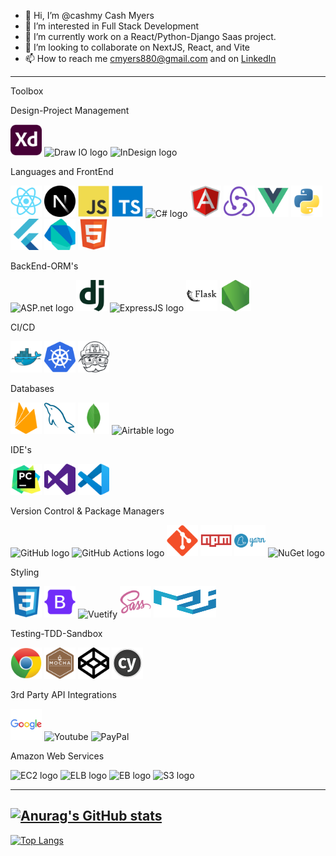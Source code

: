 - 👋 Hi, I’m @cashmy  Cash Myers
- 👀 I’m interested in Full Stack Development
- 🌱 I’m currently work on a React/Python-Django Saas project.
- 💞️ I’m looking to collaborate on NextJS, React, and Vite
- 📫 How to reach me cmyers880@gmail.com and on [LinkedIn](https://www.linkedin.com/in/cash-myers-91b69b23)

---

Toolbox

Design-Project Management  

<img src="https://raw.githubusercontent.com/devicons/devicon/master/icons/xd/xd-plain.svg" alt="XD logo" width="50" height="50" /> <img src="https://dashboard.snapcraft.io/site_media/appmedia/2019/08/android-chrome-512x512.png" alt="Draw IO logo" width="50" height="50" /> <img src="https://cdn4.iconfinder.com/data/icons/logos-and-brands/512/4_Indesign_Adobe_logo_logos-512.png" alt="InDesign logo" width="50" height="50" />


Languages and FrontEnd


<img src="https://raw.githubusercontent.com/devicons/devicon/master/icons/react/react-original.svg" alt="React logo" width="50" height="50" /> <img src="https://raw.githubusercontent.com/devicons/devicon/master/icons/nextjs/nextjs-original.svg" alt="NextJS Logo" width="50" height="50" style="background-color: white;" /> <img src="https://raw.githubusercontent.com/devicons/devicon/master/icons/javascript/javascript-original.svg" alt=" JavaScript logo" width="50" height="50" /> <img src="https://raw.githubusercontent.com/devicons/devicon/master/icons/typescript/typescript-original.svg" alt="Typescript logo" width="50" height="50" /> <img src="https://cdn.cdnlogo.com/logos/c/68/c-sharp-800x800.png" alt="C# logo" width="50" height="50" /> <img src="https://raw.githubusercontent.com/devicons/devicon/master/icons/angularjs/angularjs-original.svg" alt="Angular logo" width="50" height="50" /> <img src="https://raw.githubusercontent.com/devicons/devicon/master/icons/redux/redux-original.svg" alt="Redux logo" width="50" height="50" /> <img src="https://raw.githubusercontent.com/devicons/devicon/master/icons/vuejs/vuejs-original.svg" alt="VueJS logo" width="50" height="50" /> <img src="https://raw.githubusercontent.com/devicons/devicon/master/icons/python/python-original.svg" alt="Python logo" width="50" height="50" /> <img src="https://raw.githubusercontent.com/devicons/devicon/master/icons/flutter/flutter-original.svg" alt="Flutter logo" width="50" height="50" /> <img src="https://raw.githubusercontent.com/devicons/devicon/master/icons/dart/dart-original.svg" alt="Dart logo" width="50" height="50" /> <img src="https://raw.githubusercontent.com/devicons/devicon/master/icons/html5/html5-original.svg" alt=" HTML5 logo" width="50" height="50" />


BackEnd-ORM's

<img src="https://www.natmarchand.fr/wp-content/uploads/2018/05/asp.net_.jpg" alt="ASP.net logo" width="50" height="50" /> <img src="https://raw.githubusercontent.com/devicons/devicon/master/icons/django/django-plain.svg" alt="Django logo" width="50" height="50" style="background-color: white;"  /> <img src="https://w7.pngwing.com/pngs/925/447/png-transparent-express-js-node-js-javascript-mongodb-node-js-text-trademark-logo.png" alt="ExpressJS logo" width="50" height="50" />  <img src="https://raw.githubusercontent.com/devicons/devicon/master/icons/flask/flask-original-wordmark.svg" alt="Flask Icon" width="50" height="50" /> <img src="https://raw.githubusercontent.com/devicons/devicon/master/icons/nodejs/nodejs-original.svg" alt="NodeJS logo" width="50" height="50" />


CI/CD

<img src="https://raw.githubusercontent.com/devicons/devicon/master/icons/docker/docker-original.svg" alt="Docker logo" width="50" height="50" /> <img src="https://raw.githubusercontent.com/devicons/devicon/master/icons/kubernetes/kubernetes-plain.svg" alt="Kubernetes logo" width="50" height="50" /> <img src="https://raw.githubusercontent.com/devicons/devicon/master/icons/travis/travis-plain.svg" alt="Travis logo" width="50" height="50" style="background-color: white;" />


Databases

<img src="https://raw.githubusercontent.com/devicons/devicon/master/icons/firebase/firebase-plain.svg" alt="Firebase logo" width="50" height="50" /> <img src="https://raw.githubusercontent.com/devicons/devicon/master/icons/mysql/mysql-original.svg" alt="MySQL logo" width="50" height="50" /> <img src="https://raw.githubusercontent.com/devicons/devicon/master/icons/mongodb/mongodb-original.svg" alt="MongoDB logo" width="50" height="50" /> <img src="https://w7.pngwing.com/pngs/444/851/png-transparent-airtable-database-spreadsheet-logo-application-software-slack-logo-angle-rectangle-orange.png" alt="Airtable logo" width="50" height="50" />


IDE's

<img src="https://raw.githubusercontent.com/devicons/devicon/master/icons/pycharm/pycharm-original.svg" alt="Pycharm logo" width="50" height="50" /> <img src="https://raw.githubusercontent.com/devicons/devicon/master/icons/visualstudio/visualstudio-plain.svg" alt="Visual Studio logo" width="50" height="50" /> <img src="https://raw.githubusercontent.com/devicons/devicon/master/icons/vscode/vscode-original.svg" alt="VS Code logo" width="50" height="50" />



Version Control & Package Managers

<img src="https://www.pngkey.com/png/full/178-1787243_github-icon-png-github-icon-white-png.png" alt="GitHub logo" width="50" height="50" /> <img src="https://avatars.githubusercontent.com/u/44036562?s=200&v=4" alt="GitHub Actions logo" width="50" height="50"/> <img src="https://raw.githubusercontent.com/devicons/devicon/master/icons/git/git-original.svg" alt="Git logo" width="50" height="50" /> <img src="https://raw.githubusercontent.com/devicons/devicon/master/icons/npm/npm-original-wordmark.svg" alt="NPM logo" width="50" height="50" /> <img src="https://raw.githubusercontent.com/devicons/devicon/master/icons/yarn/yarn-original-wordmark.svg" alt="Yarn logo" width="50" height="50" /> <img src="https://www.nuget.org/Content/gallery/img/logo-og-600x600.png" alt="NuGet logo" width="50" height="50" />



Styling

<img src="https://raw.githubusercontent.com/devicons/devicon/master/icons/css3/css3-original.svg" alt="CSS logo" width="50" height="50" /> <img src="https://raw.githubusercontent.com/devicons/devicon/master/icons/bootstrap/bootstrap-plain.svg" alt="Bootstrap logo" width="50" height="50" /> <img src="https://iconape.com/wp-content/png_logo_vector/vuetify.png" alt="Vuetify" width="50" height="50" /> <img src="https://raw.githubusercontent.com/devicons/devicon/master/icons/sass/sass-original.svg" alt="Sass logo" width="50" height="50" /> <img src="https://raw.githubusercontent.com/devicons/devicon/master/icons/materialui/materialui-original.svg" alt="Material UI logo" width="100" height="50" />


Testing-TDD-Sandbox

<img src="https://raw.githubusercontent.com/devicons/devicon/master/icons/chrome/chrome-original.svg" alt="Chrome logo" width="50" height="50" /> <img src="https://raw.githubusercontent.com/devicons/devicon/master/icons/mocha/mocha-plain.svg" alt="Mocha logo" width="50" height="50" /> <img src="https://raw.githubusercontent.com/devicons/devicon/master/icons/codepen/codepen-original.svg" alt="Codepen logo" width="50" height="50" style="background-color: white;" /> <img src="https://raw.githubusercontent.com/cashmy/cashmy/main/8908513.png" alt="Cypress logo" width="50" height="50" />


 
3rd Party API Integrations

<img src="https://raw.githubusercontent.com/devicons/devicon/master/icons/google/google-original-wordmark.svg" alt="Google Maps" width="50" height="50" /> <img src="https://www.freeiconspng.com/thumbs/youtube-logo-png/youtube-icon-app-logo-png-9.png" alt="Youtube" width="50" height="50" />
<img src="https://www.paypalobjects.com/webstatic/mktg/logo-center/PP_Acceptance_Marks_for_LogoCenter_150x94.png" alt="PayPal" width="75" height="50" />

Amazon Web Services

<img src="https://images.edrawsoft.com/images2020/Amazon-EC2.jpg" alt="EC2 logo" width="50" height="50" /> <img src="https://images.edrawsoft.com/images2020/icon/Elastic%20Load%20Balancing.png" alt="ELB logo" width="50" height="50" /> <img src="https://images.edrawsoft.com/images2020/icon/aws-elastic-beanstalk.jpg" alt="EB logo" width="50" height="50" /> <img src="https://images.edrawsoft.com/images2020/icon/amazon-s3.jpg" alt="S3 logo" width="50" height="50" />


---
[![Anurag's GitHub stats](https://github-readme-stats.vercel.app/api?username=cashmy)](https://github.com/anuraghazra/github-readme-stats)
---
[![Top Langs](https://github-readme-stats.vercel.app/api/top-langs/?username=anuraghazra&layout=compact)](https://github.com/anuraghazra/github-readme-stats)
<!---
cashmy/cashmy is a ✨ special ✨ repository because its `README.md` (this file) appears on your GitHub profile.
You can click the Preview link to take a look at your changes.
--->

